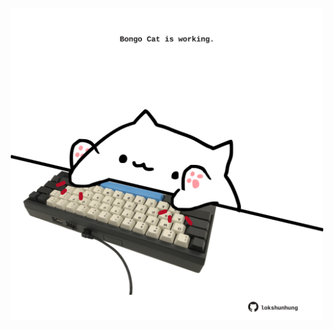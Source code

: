 <!-- built at 31/12/2023, 22:00:43 UTC -->
<p align="center">
  <img width="500" height="500" src="./ReadmeImage.svg">
</p>
